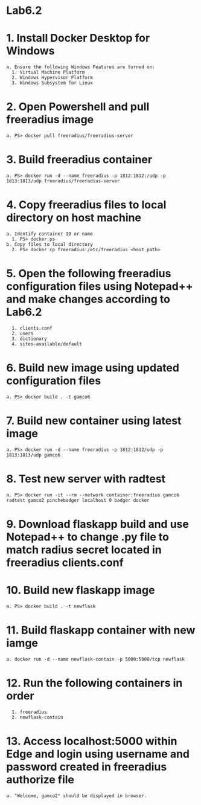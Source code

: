 # Lab6.2
# 1. Install Docker Desktop for Windows
    a. Ensure the following Windows Features are turned on:
      1. Virtual Machine Platform
      2. Windows Hypervisor Platform
      3. Windows Subsystem for Linux
# 2. Open Powershell and pull freeradius image
    a. PS> docker pull freeradius/freeradius-server
# 3. Build freeradius container
    a. PS> docker run -d --name freeradius -p 1812:1812:/udp -p 1813:1813/udp freeradius/freeradius-server
# 4. Copy freeradius files to local directory on host machine
    a. Identify container ID or name
      1. PS> docker ps
    b. Copy files to local directory
      2. PS> docker cp freeradius:/etc/freeradius <host path>
# 5. Open the following freeradius configuration files using Notepad++ and make changes according to Lab6.2
      1. clients.conf
      2. users
      3. dictionary
      4. sites-available/default
# 6. Build new image using updated configuration files
    a. PS> docker build . -t gamco6
# 7. Build new container using latest image
    a. PS> docker run -d --name freeradius -p 1812:1812/udp -p 1813:1813/udp gamco6
# 8. Test new server with radtest 
    a. PS> docker run -it --rm --network container:freeradius gamco6 radtest gamco2 pinchebadger localhost 0 badger docker
# 9. Download flaskapp build and use Notepad++ to change .py file to match radius secret located in freeradius clients.conf
# 10. Build new flaskapp image
    a. PS> docker build . -t newflask
# 11. Build flaskapp container with new iamge
    a. docker run -d --name newflask-contain -p 5000:5000/tcp newflask
# 12. Run the following containers in order
      1. freeradius
      2. newflask-contain
# 13. Access localhost:5000 within Edge and login using username and password created in freeradius authorize file
    a. "Welcome, gamco2" should be displayed in browser.
    
      
      
